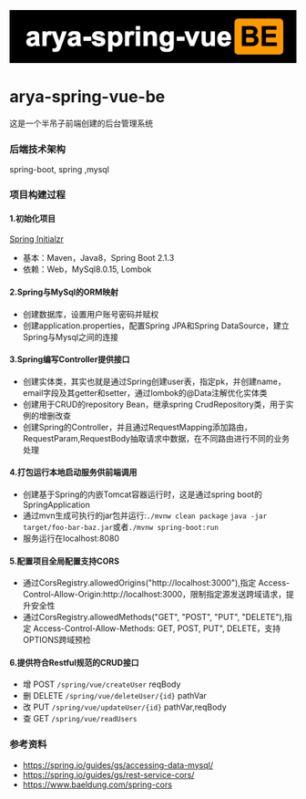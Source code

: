 ![](https://github.com/arya-spring-vue/arya-spring-vue-be/blob/master/screenshot/arya-spring-vue-be.png)

# arya-spring-vue-be
这是一个半吊子前端创建的后台管理系统

### 后端技术架构
spring-boot, spring ,mysql

### 项目构建过程
#### 1.初始化项目

[Spring Initialzr](https://start.spring.io/) 

- 基本：Maven，Java8，Spring Boot 2.1.3
- 依赖：Web，MySql8.0.15, Lombok

#### 2.Spring与MySql的ORM映射
- 创建数据库，设置用户账号密码并赋权
- 创建application.properties，配置Spring JPA和Spring DataSource，建立Spring与Mysql之间的连接

#### 3.Spring编写Controller提供接口
- 创建实体类，其实也就是通过Spring创建user表，指定pk，并创建name，email字段及其getter和setter，通过lombok的@Data注解优化实体类
- 创建用于CRUD的repository Bean，继承spring CrudRepository类，用于实例的增删改查
- 创建Spring的Controller，并且通过RequestMapping添加路由，RequestParam,RequestBody抽取请求中数据，在不同路由进行不同的业务处理

#### 4.打包运行本地启动服务供前端调用
- 创建基于Spring的内嵌Tomcat容器运行时，这是通过spring boot的SpringApplication
- 通过mvn生成可执行的jar包并运行:`./mvnw clean package` `java -jar target/foo-bar-baz.jar`或者`./mvnw spring-boot:run`
- 服务运行在localhost:8080

#### 5.配置项目全局配置支持CORS
- 通过CorsRegistry.allowedOrigins("http://localhost:3000"),指定 Access-Control-Allow-Origin:http://localhost:3000，限制指定源发送跨域请求，提升安全性
- 通过CorsRegistry.allowedMethods("GET", "POST", "PUT", "DELETE"),指定 Access-Control-Allow-Methods: GET, POST, PUT", DELETE，支持OPTIONS跨域预检


#### 6.提供符合Restful规范的CRUD接口
- 增 POST `/spring/vue/createUser` reqBody
- 删 DELETE `/spring/vue/deleteUser/{id}` pathVar
- 改 PUT `/spring/vue/updateUser/{id}` pathVar,reqBody
- 查 GET `/spring/vue/readUsers`


### 参考资料
- https://spring.io/guides/gs/accessing-data-mysql/
- https://spring.io/guides/gs/rest-service-cors/
- https://www.baeldung.com/spring-cors